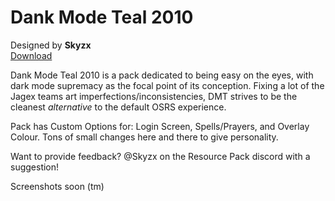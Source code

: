 # Dank Mode Teal 2010
Designed by **Skyzx** <br/>
[Download](https://github.com/melkypie/resource-packs/archive/pack-dank-mode-teal-2010.zip)

Dank Mode Teal 2010 is a pack dedicated to being easy on the eyes, with dark mode supremacy as the focal point of its conception. Fixing a lot of the Jagex teams art imperfections/inconsistencies, DMT strives to be the cleanest *alternative* to the default OSRS experience.

Pack has Custom Options for: Login Screen, Spells/Prayers, and Overlay Colour. Tons of small changes here and there to give personality.

Want to provide feedback? @Skyzx on the Resource Pack discord with a suggestion!

Screenshots soon (tm)
